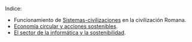 Indice:
- Funcionamiento de [Sistemas-civilizaciones](Sistemas-civilizaciones.md) en la civilización Romana.
- [Economía circular y acciones sostenibles](AccionesSostenibles.md).
- [El sector de la informática y la sostenibilidad](SectorInformatica.md).